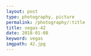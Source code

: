 ```yaml
---
layout: post
type: photography, picture
permalink: /photography/:title
title: vegas-42
date: 2018-01-08
keyword: vegas
imgpath: 42.jpg
---
```



